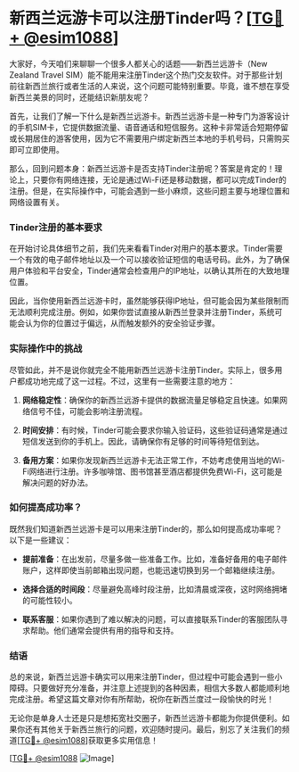 # 新西兰远游卡可以注册Tinder吗？[[TG💪+ @esim1088](https://t.me/s/esim1088)]

大家好，今天咱们来聊聊一个很多人都关心的话题——新西兰远游卡（New Zealand Travel SIM）能不能用来注册Tinder这个热门交友软件。对于那些计划前往新西兰旅行或者生活的人来说，这个问题可能特别重要。毕竟，谁不想在享受新西兰美景的同时，还能结识新朋友呢？

首先，让我们了解一下什么是新西兰远游卡。新西兰远游卡是一种专门为游客设计的手机SIM卡，它提供数据流量、语音通话和短信服务。这种卡非常适合短期停留或长期居住的游客使用，因为它不需要用户绑定新西兰本地的手机号码，只需购买即可立即使用。

那么，回到问题本身：新西兰远游卡是否支持Tinder注册呢？答案是肯定的！理论上，只要你有网络连接，无论是通过Wi-Fi还是移动数据，都可以完成Tinder的注册。但是，在实际操作中，可能会遇到一些小麻烦，这些问题主要与地理位置和网络设置有关。

### Tinder注册的基本要求

在开始讨论具体细节之前，我们先来看看Tinder对用户的基本要求。Tinder需要一个有效的电子邮件地址以及一个可以接收验证短信的电话号码。此外，为了确保用户体验和平台安全，Tinder通常会检查用户的IP地址，以确认其所在的大致地理位置。

因此，当你使用新西兰远游卡时，虽然能够获得IP地址，但可能会因为某些限制而无法顺利完成注册。例如，如果你尝试直接从新西兰登录并注册Tinder，系统可能会认为你的位置过于偏远，从而触发额外的安全验证步骤。

### 实际操作中的挑战

尽管如此，并不是说你就完全不能用新西兰远游卡注册Tinder。实际上，很多用户都成功地完成了这一过程。不过，这里有一些需要注意的地方：

1. **网络稳定性**：确保你的新西兰远游卡提供的数据流量足够稳定且快速。如果网络信号不佳，可能会影响注册流程。
   
2. **时间安排**：有时候，Tinder可能会要求你输入验证码，这些验证码通常是通过短信发送到你的手机上。因此，请确保你有足够的时间等待短信到达。

3. **备用方案**：如果你发现新西兰远游卡无法正常工作，不妨考虑使用当地的Wi-Fi网络进行注册。许多咖啡馆、图书馆甚至酒店都提供免费Wi-Fi，这可能是解决问题的好办法。

### 如何提高成功率？

既然我们知道新西兰远游卡是可以用来注册Tinder的，那么如何提高成功率呢？以下是一些建议：

- **提前准备**：在出发前，尽量多做一些准备工作。比如，准备好备用的电子邮件账户，这样即使当前邮箱出现问题，也能迅速切换到另一个邮箱继续注册。
  
- **选择合适的时间段**：尽量避免高峰时段注册，比如清晨或深夜，这时网络拥堵的可能性较小。

- **联系客服**：如果你遇到了难以解决的问题，可以直接联系Tinder的客服团队寻求帮助。他们通常会提供有用的指导和支持。

### 结语

总的来说，新西兰远游卡确实可以用来注册Tinder，但过程中可能会遇到一些小障碍。只要做好充分准备，并注意上述提到的各种因素，相信大多数人都能顺利地完成注册。希望这篇文章对你有所帮助，祝你在新西兰度过一段愉快的时光！

无论你是单身人士还是只是想拓宽社交圈子，新西兰远游卡都能为你提供便利。如果你还有其他关于新西兰旅行的问题，欢迎随时提问。最后，别忘了关注我们的频道[[TG💪+ @esim1088](https://t.me/s/esim1088)]获取更多实用信息！

[[TG💪+ @esim1088](https://t.me/s/esim1088) ![Image](https://i.postimg.cc/4NQfJmqS/Snipaste-2025-05-13-00-14-12.png)]
